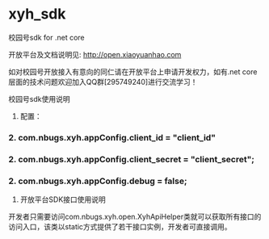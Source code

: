 # xyh_sdk
校园号sdk for .net core

开放平台及文档说明见: http://open.xiaoyuanhao.com

如对校园号开放接入有意向的同仁请在开放平台上申请开发权力，如有.net core层面的技术问题欢迎加入QQ群[295749240]进行交流学习！


校园号sdk使用说明

 1. 配置：
 
 ### 2. com.nbugs.xyh.appConfig.client_id = "client_id"

 ### 2. com.nbugs.xyh.appConfig.client_secret = "client_secret";

 ### 2. com.nbugs.xyh.appConfig.debug = false;

 1. 开放平台SDK接口使用说明

开发者只需要访问com.nbugs.xyh.open.XyhApiHelper类就可以获取所有接口的访问入口，该类以static方式提供了若干接口实例，开发者可直接调用。
